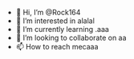 - 👋 Hi, I’m @Rock164
- 👀 I’m interested in alalal
- 🌱 I’m currently learning .aaa
- 💞️ I’m looking to collaborate on aa
- 📫 How to reach mecaaa

<!---
Rock164/Rock164 is a ✨ special ✨ repository because its `README.md` (this file) appears on your GitHub profile.
You can click the Preview link to take a look at your changes.
--->
